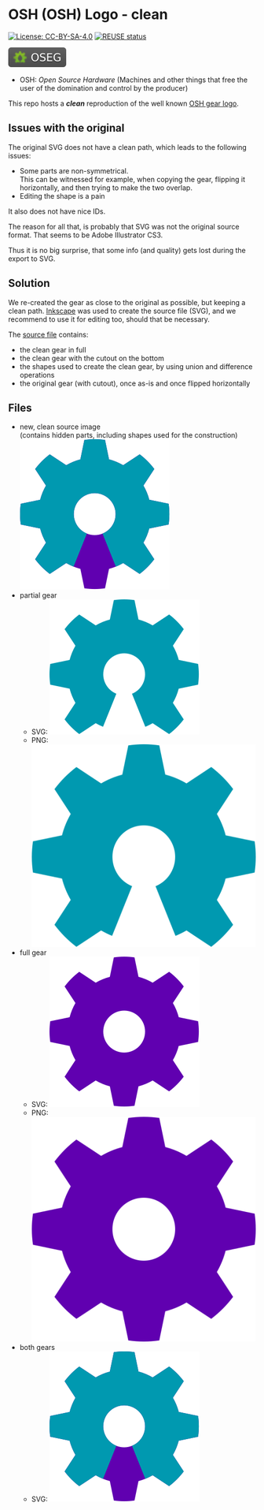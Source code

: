 <!--
SPDX-FileCopyrightText: 2023 Robin Vobruba <hoijui.quaero@gmail.com>

SPDX-License-Identifier: CC-BY-SA-4.0
-->

# OSH (OSH) Logo - clean

[![License: CC-BY-SA-4.0](
    https://img.shields.io/badge/License-CC--BY--SA--4.0-blue.svg)](
    LICENSE)
[![REUSE status](
    https://api.reuse.software/badge/github.com/OSEGermany/osh-logo)](
    https://api.reuse.software/info/github.com/OSEGermany/osh-logo)

[![In cooperation with Open Source Ecology Germany](
    https://raw.githubusercontent.com/osegermany/tiny-files/master/res/media/img/badge-oseg.svg)](
    https://opensourceecology.de)

- OSH: _Open Source Hardware_
  (Machines and other things that free the user
  of the domination and control by the producer)

This repo hosts a **_clean_** reproduction of the well known
[OSH gear logo](https://www.oshwa.org/open-source-hardware-logo/).

## Issues with the original

The original SVG does not have a clean path,
which leads to the following issues:

- Some parts are non-symmetrical. \
  This can be witnessed for example,
  when copying the gear, flipping it horizontally,
  and then trying to make the two overlap.
- Editing the shape is a pain

It also does not have nice IDs.

The reason for all that,
is probably that SVG was not the original source format.
That seems to be Adobe Illustrator CS3.

Thus it is no big surprise,
that some info (and quality) gets lost during the export to SVG.

## Solution

We re-created the gear as close to the original as possible,
but keeping a clean path.
[Inkscape](https://inkscape.org/) was used to create the source file (SVG),
and we recommend to use it for editing too,
should that be necessary.

The [source file](src/gear_clean.svg) contains:

- the clean gear in full
- the clean gear with the cutout on the bottom
- the shapes used to create the clean gear,
  by using union and difference operations
- the original gear (with cutout),
  once as-is and once flipped horizontally

## Files

- new, clean source image \
  (contains hidden parts, including shapes used for the construction) \
  ![new, clean source image](src/gear_clean.svg)
- partial gear
  - SVG: ![SVG](res/media/img/gear_part.svg)
  - PNG: ![PNG](res/assets/media/img/gear_part.png)
- full gear
  - SVG: ![SVG](res/media/img/gear_full.svg)
  - PNG: ![PNG](res/assets/media/img/gear_full.png)
- both gears
  - SVG: ![SVG](res/media/img/gear_both.svg)
